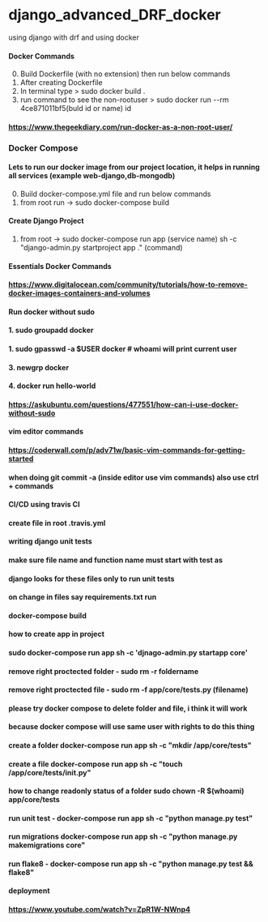 # django_advanced_DRF_docker
using django with drf and using docker

#### Docker Commands
0. Build Dockerfile (with no extension) then run below commands
1. After creating Dockerfile
2. In terminal type >  sudo docker build .
3. run command to see the non-rootuser > sudo docker run --rm 4ce871011bf5(buld id or name) id
#### https://www.thegeekdiary.com/run-docker-as-a-non-root-user/

### Docker Compose 
#### Lets to run our docker image from our project location, it helps in running all services (example web-django,db-mongodb)
0. Build docker-compose.yml file and run below commands
1. from root run -> sudo docker-compose build

#### Create Django Project
1. from root -> sudo docker-compose run app (service name) sh -c "django-admin.py startproject app ." (command)


#### Essentials Docker Commands
#### https://www.digitalocean.com/community/tutorials/how-to-remove-docker-images-containers-and-volumes

#### Run docker without sudo
#### 1.  sudo groupadd docker
#### 1.  sudo gpasswd -a $USER docker # whoami will print current user
#### 3. newgrp docker
#### 4. docker run hello-world
#### https://askubuntu.com/questions/477551/how-can-i-use-docker-without-sudo


#### vim editor commands
#### https://coderwall.com/p/adv71w/basic-vim-commands-for-getting-started
#### when doing git commit -a (inside editor use vim commands) also use ctrl + commands

#### CI/CD using travis CI
#### create file in root .travis.yml


#### writing django unit tests
#### make sure file name and function name must start with test as 
#### django looks for these files only to run unit tests

#### on change in files say requirements.txt run
#### docker-compose build

#### how to create app in project
#### sudo docker-compose run app sh -c 'djnago-admin.py startapp core'

#### remove right proctected folder - sudo rm -r foldername
#### remove right proctected file - sudo rm -f app/core/tests.py (filename)

#### please try docker compose to delete folder and file, i think it will work
#### because docker compose will use same user with rights to do this thing

#### create a folder docker-compose run app sh -c "mkdir /app/core/tests"
#### create a file docker-compose run app sh -c "touch /app/core/tests/__init__.py"

#### how to change readonly status of a folder sudo chown -R $(whoami) app/core/tests

#### run unit test - docker-compose run app sh -c "python manage.py test"
#### run migrations docker-compose run app sh -c "python manage.py makemigrations core"
#### run flake8 -  docker-compose run app sh -c "python manage.py test && flake8"



#### deployment
#### https://www.youtube.com/watch?v=ZpR1W-NWnp4